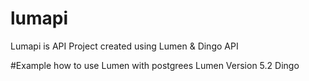 # lumapi
Lumapi is API Project created using Lumen & Dingo API

#Example how to use Lumen with postgrees
Lumen Version 5.2
Dingo

